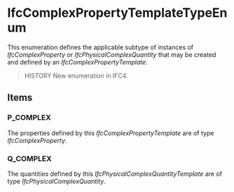 # IfcComplexPropertyTemplateTypeEnum

This enumeration defines the applicable subtype of instances of _IfcComplexProperty_ or _IfcPhysicalComplexQuantity_ that may be created and defined by an _IfcComplexPropertyTemplate_.

> HISTORY  New enumeration in IFC4.

## Items

### P_COMPLEX
The properties defined by this _IfcComplexPropertyTemplate_ are of type _IfcComplexProperty_.

### Q_COMPLEX
The quantities defined by this _IfcPhysicalComplexQuantityTemplate_ are of type _IfcPhysicalComplexQuantity_.
